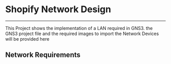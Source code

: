 # Shopify Network Design
----------------------------------------
 This Project shows the implementation of a LAN required in GNS3. the GNS3 project file and the required images to import the Network Devices will be provided here  
 ## Network Requirements
 
